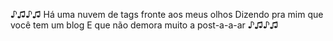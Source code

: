 ♪♫♪♫
Há uma nuvem de tags
fronte aos meus olhos
Dizendo pra mim que você tem um blog
E que não demora muito
a post-a-a-ar
♪♫♪♫
